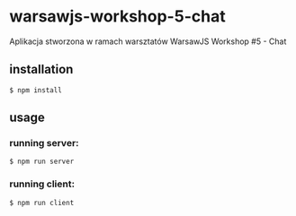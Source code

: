 # warsawjs-workshop-5-chat
Aplikacja stworzona w ramach warsztatów WarsawJS Workshop #5 - Chat

## installation

```
$ npm install
```

## usage

### running server:

```
$ npm run server
```

### running client:

```
$ npm run client
```
